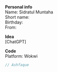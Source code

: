 __Personal info__  
Name: Sidratul Muntaha  
Short name:  
Birthday:    
From:     


__Idea__  
[ChatGPT]

__Code__  
Platform: Wokwi     

```cpp
// Ashfaque
```
